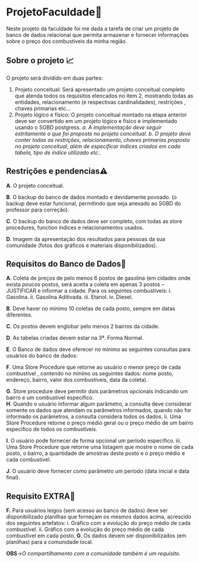 # ProjetoFaculdade📘
Neste projeto da faculdade foi me dada a tarefa de criar um projeto de banco de dados relacional que permita armazenar e fornecer informações sobre o preço dos combustíveis da minha região.

## Sobre o projeto 📈
O projeto será dividido em duas partes:
1. Projeto conceitual: Será apresentado um projeto conceitual completo que atenda todos os requisitos elencados no item 2, mostrando todas as entidades, relacionamento (e respectivas cardinalidades), restrições , chaves primarias etc... 
2. Projeto lógico e físico: O projeto conceitual montado na etapa anterior deve ser convertido em um projeto lógico e físico e implementado usando o SGBD postgress. 
*a. A implementação deve seguir estritamente o que foi proposto no projeto conceitual.* 
*b. O projeto deve conter todas as restrições, relacionamento, chaves primarias proposto no projeto conceitual, além de especificar índices criados em cada tabela, tipo de índice utilizado etc..*

## Restrições e pendencias⚠️
**A**. O projeto conceitual.

**B**. O backup do banco de dados montado e devidamente povoado. (o backup deve estar funcional, permitindo que seja anexado ao SGBD do professor para correção).

**C**. O backup do banco de dados deve ser completo, com todas as store procedures, function índices e relacionamentos usados.

**D**. Imagem da apresentação dos resultados para pessoas da sua comunidade (fotos dos gráficos e materiais disponibilizados). 

## Requisitos do Banco de Dados📝
**A**.  Coleta de preços de pelo menos 6 postos de gasolina (em cidades onde exista poucos postos, será aceita a coleta em apenas 3 postos – JUSTIFICAR e informar a cidade.  Para os seguintes combustíveis:
i. Gasolina. 
ii. Gasolina Aditivada. 
iii. Etanol.
iv. Diesel.  

**B**. Deve haver no mínimo 10 coletas de cada posto, sempre em datas diferentes.

**C**. Os postos devem englobar pelo menos 2 bairros da cidade.

**D**. As tabelas criadas devem estar na 3ª. Forma Normal.

**E**. O Banco de dados deve oferecer no mínimo as seguintes consultas para usuários do banco de dados: 

**F**. Uma Store Procedure que retorne ao usuário o menor preço de cada combustível , contendo no mínimo os seguintes dados: nome posto, endereço, bairro, valor dos combustíveis, data da coleta). 

**G**. Store procedure deve permitir dois parâmetros opcionais indicando um bairro e um combustível especifico.  
**H**. Quando o usuário informar algum parâmetro, a consulta deve considerar somente os dados que atendam os parâmetros informados, quando não for informado os parâmetros, a consulta  considera todos os dados. 
 ii. Uma Store Procedure retorne o preço médio geral ou o preço médio de um bairro especifico de todos os combustíveis. 
 
**I**. O usuário pode fornecer de forma opcional um período especifico. 
 iii. Uma Store Procedure que retorne uma listagem que mostre o nome de cada posto, o bairro, a quantidade de amostras deste posto e o preço médio e cada combustível.
 
**J**. O usuário deve fornecer como parâmetro um período (data inicial e data final). 

## Requisito EXTRA📣
**F.** Para usuários leigos (sem acesso ao banco de dados) deve ser disponibilizado planilhas que forneçam os mesmos dados acima, acrescido dos seguintes artefatos: 
i. Gráfico com a evolução do preço médio de cada combustível. 
ii. Gráfico com a evolução do preço médio de cada combustível em cada posto. 
**G**. Os dados devem ser disponibilizados (em planilhas) para a comunidade local. 

**OBS**->*O compartilhamento com a comunidade também é um requisito.*





